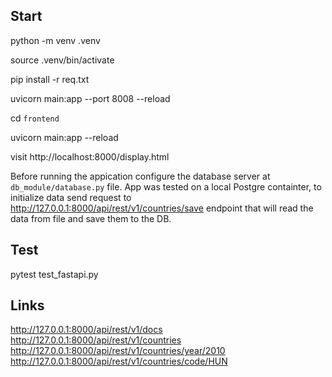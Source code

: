 
## Start

python -m venv .venv

source .venv/bin/activate

pip install -r req.txt

uvicorn main:app --port 8008 --reload

cd `frontend`

uvicorn main:app --reload

visit http://localhost:8000/display.html

Before running the appication configure the database server at `db_module/database.py` file. App was tested on a local Postgre containter, to initialize data send request to http://127.0.0.1:8000/api/rest/v1/countries/save endpoint that will read the data from file and save them to the DB. 

## Test

pytest test_fastapi.py   

## Links

http://127.0.0.1:8000/api/rest/v1/docs
http://127.0.0.1:8000/api/rest/v1/countries
http://127.0.0.1:8000/api/rest/v1/countries/year/2010
http://127.0.0.1:8000/api/rest/v1/countries/code/HUN

